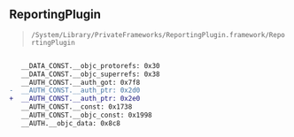 ## ReportingPlugin

> `/System/Library/PrivateFrameworks/ReportingPlugin.framework/ReportingPlugin`

```diff

   __DATA_CONST.__objc_protorefs: 0x30
   __DATA_CONST.__objc_superrefs: 0x38
   __AUTH_CONST.__auth_got: 0x7f8
-  __AUTH_CONST.__auth_ptr: 0x2d0
+  __AUTH_CONST.__auth_ptr: 0x2e0
   __AUTH_CONST.__const: 0x1738
   __AUTH_CONST.__objc_const: 0x1998
   __AUTH.__objc_data: 0x8c8

```
